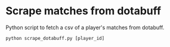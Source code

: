 # Scrape matches from dotabuff

Python script to fetch a csv of a player's matches from dotabuff. 

```python
python scrape_dotabuff.py [player_id]
```
